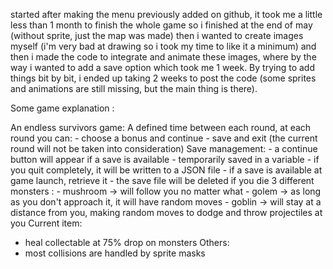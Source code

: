 started after making the menu previously added on github, it took me a little less than 1 month to finish the whole game so i finished at the end of may (without sprite, just the map was made) then i wanted to create images myself (i'm very bad at drawing so i took my time to like it a minimum) and then i made the code to integrate and animate these images, where by the way i wanted to add a save option which took me 1 week. By trying to add things bit by bit, i ended up taking 2 weeks to post the code (some sprites and animations are still missing, but the main thing is there).


Some game explanation :

An endless survivors game:
A defined time between each round, at each round you can:
	- choose a bonus and continue
	- save and exit (the current round will not be taken into consideration)
Save management:
	- a continue button will appear if a save is available
	- temporarily saved in a variable
	- if you quit completely, it will be written to a JSON file
	- if a save is available at game launch, retrieve it
	- the save file will be deleted if you die
3 different monsters : 
	- mushroom -> will follow you no matter what
	- golem -> as long as you don't approach it, it will have random moves
	- goblin -> will stay at a distance from you, making random moves to dodge and throw projectiles at you
Current item:
  - heal collectable at 75% drop on monsters
Others:
  - most collisions are handled by sprite masks
